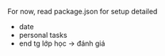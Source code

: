 For now, read package.json for setup detailed

-   date
-   personal tasks
-   end tg lớp học -> đánh giá
